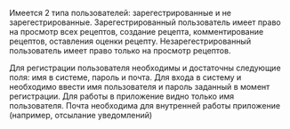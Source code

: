 Имеется 2 типа пользователей: зарегестрированные и не зарегестрированные.
  Зарегестрированный пользователь имеет право на просмотр всех рецептов, создание рецепта, комментирование рецептов, оставления оценки рецепту. 
  Незарегестрированный пользователь имеет право только на просмотр рецептов.
  
  Для регистрации пользователя необходимы и достаточны следующие поля: имя в системе, пароль и почта. Для входа в систему и необходимо ввести имя пользователя и пароль заданный в момент регистрации. Для работы в приложение видно только имя пользователя. Почта необходима для внутренней работы приложение (например, отсылание уведомлений) 
